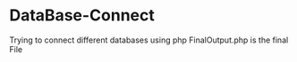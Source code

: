# DataBase-Connect
Trying to connect different databases using php
FinalOutput.php is the final File
